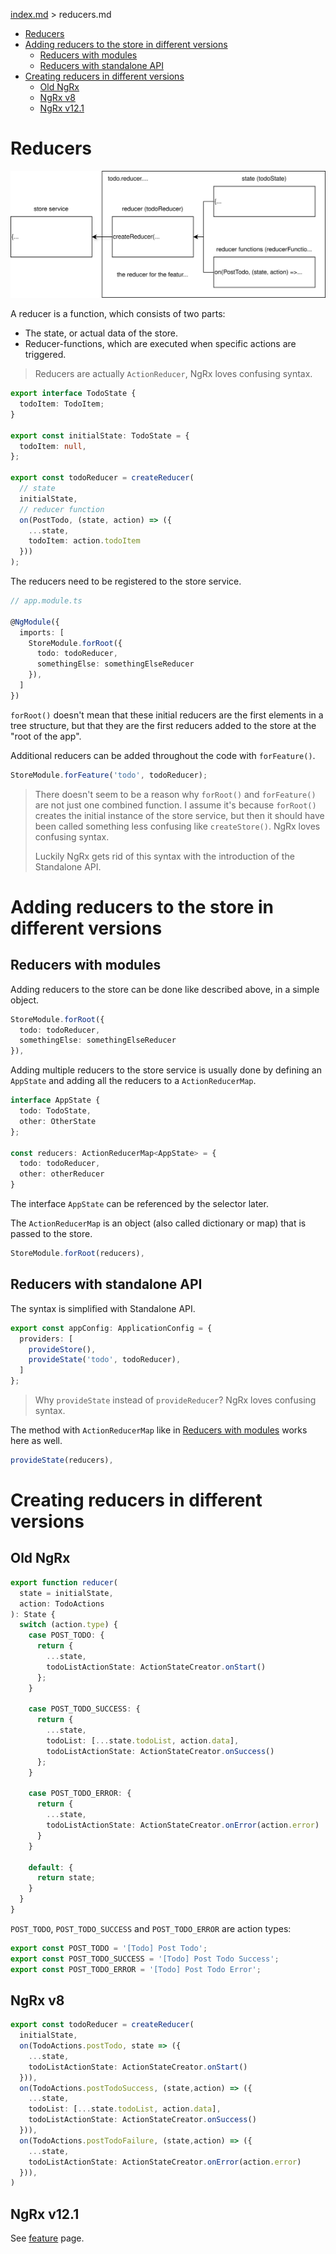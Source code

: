 [index.md](../index.md) > reducers.md

- [Reducers](#reducers)
- [Adding reducers to the store in different versions](#adding-reducers-to-the-store-in-different-versions)
  - [Reducers with modules](#reducers-with-modules)
  - [Reducers with standalone API](#reducers-with-standalone-api)
- [Creating reducers in different versions](#creating-reducers-in-different-versions)
  - [Old NgRx](#old-ngrx)
  - [NgRx v8](#ngrx-v8)
  - [NgRx v12.1](#ngrx-v121)

# Reducers

![NgRx reducer diagram](../assets/ngrx-reducer.svg)

A reducer is a function, which consists of two parts:
- The state, or actual data of the store.
- Reducer-functions, which are executed when specific actions are triggered.

> Reducers are actually `ActionReducer`, NgRx loves confusing syntax.

```typescript
export interface TodoState {
  todoItem: TodoItem;
}

export const initialState: TodoState = {
  todoItem: null,
};

export const todoReducer = createReducer(
  // state
  initialState,
  // reducer function
  on(PostTodo, (state, action) => ({
    ...state,
    todoItem: action.todoItem
  }))
);
```

The reducers need to be registered to the store service.

```typescript
// app.module.ts

@NgModule({
  imports: [
    StoreModule.forRoot({
      todo: todoReducer,
      somethingElse: somethingElseReducer
    }),
  ]
})
```

`forRoot()` doesn't mean that these initial reducers are the first elements in a tree structure, but that they are the first reducers added to the store at the "root of the app".

Additional reducers can be added throughout the code with `forFeature()`.

```typescript
StoreModule.forFeature('todo', todoReducer);
```

> There doesn't seem to be a reason why `forRoot()` and `forFeature()` are not just one combined function. I assume it's because `forRoot()` creates the initial instance of the store service, but then it should have been called something less confusing like `createStore()`. NgRx loves confusing syntax.
> 
> Luckily NgRx gets rid of this syntax with the introduction of the Standalone API.

# Adding reducers to the store in different versions

## Reducers with modules

Adding reducers to the store can be done like described above, in a simple object.

```typescript
StoreModule.forRoot({
  todo: todoReducer,
  somethingElse: somethingElseReducer
}),
```

Adding multiple reducers to the store service is usually done by defining an `AppState` and adding all the reducers to a `ActionReducerMap`.

```typescript
interface AppState {
  todo: TodoState,
  other: OtherState
};

const reducers: ActionReducerMap<AppState> = {
  todo: todoReducer,
  other: otherReducer
}
```

The interface `AppState` can be referenced by the selector later.

The `ActionReducerMap` is an object (also called dictionary or map) that is passed to the store.

```typescript
StoreModule.forRoot(reducers),
```

## Reducers with standalone API

The syntax is simplified with Standalone API.

```typescript
export const appConfig: ApplicationConfig = {
  providers: [
    provideStore(),
    provideState('todo', todoReducer),
  ]
};
```

> Why `provideState` instead of `provideReducer`? NgRx loves confusing syntax.

The method with `ActionReducerMap` like in [Reducers with modules](#reducers-with-modules) works here as well.

```typescript
provideState(reducers),
```

# Creating reducers in different versions

## Old NgRx

```typescript
export function reducer(
  state = initialState,
  action: TodoActions
): State {
  switch (action.type) {
    case POST_TODO: {
      return {
        ...state,
        todoListActionState: ActionStateCreator.onStart()
      };
    }
 
    case POST_TODO_SUCCESS: {
      return {
        ...state,
        todoList: [...state.todoList, action.data],
        todoListActionState: ActionStateCreator.onSuccess()
      };
    }
 
    case POST_TODO_ERROR: {
      return {
        ...state,
        todoListActionState: ActionStateCreator.onError(action.error)
      }
    }
 
    default: {
      return state;
    }
  }
}
```

`POST_TODO`, `POST_TODO_SUCCESS` and `POST_TODO_ERROR` are action types:

```typescript
export const POST_TODO = '[Todo] Post Todo';
export const POST_TODO_SUCCESS = '[Todo] Post Todo Success';
export const POST_TODO_ERROR = '[Todo] Post Todo Error';
```

## NgRx v8

```typescript
export const todoReducer = createReducer(
  initialState,
  on(TodoActions.postTodo, state => ({
    ...state,
    todoListActionState: ActionStateCreator.onStart()
  })),
  on(TodoActions.postTodoSuccess, (state,action) => ({
    ...state,
    todoList: [...state.todoList, action.data],
    todoListActionState: ActionStateCreator.onSuccess()
  })),
  on(TodoActions.postTodoFailure, (state,action) => ({
    ...state,
    todoListActionState: ActionStateCreator.onError(action.error)
  })),
)
```

## NgRx v12.1

See [feature](./features.md) page.

